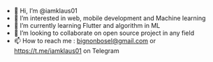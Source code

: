 - 👋 Hi, I’m @iamklaus01
- 👀 I’m interested in web, mobile development and Machine learning
- 🌱 I’m currently learning Flutter and algorithm in ML
- 💞️ I’m looking to collaborate on open source project in any field
- 📫 How to reach me : bignonbosel@gmail.com or https://t.me/iamklaus01 on Telegram

<!---
iamklaus01/iamklaus01 is a ✨ special ✨ repository because its `README.md` (this file) appears on your GitHub profile.
You can click the Preview link to take a look at your changes.
--->
